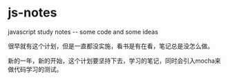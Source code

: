 js-notes
========

javascript study notes -- some code and some ideas

很早就有这个计划，但是一直都没实施，看书是有在看，笔记总是没怎么做。

新的一年，新的开始，这个计划要坚持下去，学习的笔记，同时会引入mocha来做代码学习的测试。
